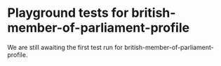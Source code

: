 # Playground tests for british-member-of-parliament-profile
We are still awaiting the first test run for british-member-of-parliament-profile.
